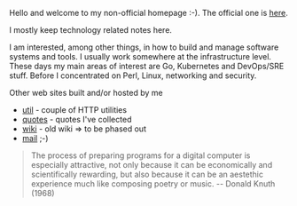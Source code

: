 Hello and welcome to my non-official homepage :-). The official one is [here](https://jreisinger.github.io).

I mostly keep technology related notes here.

I am interested, among other things, in how to build and manage software systems and tools. I usually work somewhere at the infrastructure level. These days my main areas of interest are Go, Kubernetes and DevOps/SRE stuff. Before I concentrated on Perl, Linux, networking and security.

Other web sites built and/or hosted by me

* [util](http://util.reisinge.net) - couple of HTTP utilities
* [quotes](https://quotes.reisinge.net) - quotes I've collected
* [wiki](https://wiki.reisinge.net) - old wiki => to be phased out
* [mail](https://mail.reisinge.net) ;-)

> The process of preparing programs for a digital computer is especially attractive, not only because it can be economically and scientifically rewarding, but also because it can be an aestethic experience much like composing poetry or music. -- Donald Knuth (1968)
